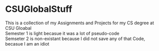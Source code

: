 # CSUGlobalStuff
This is a collection of my Assignments and Projects for my CS degree at CSU Gloabal<br/>
Semester 1 is light becasue it was a lot of pseudo-code<br/>
Semseter 2 is non-existant because I did not save any of that Code, becasue I am an idiot<br/>
